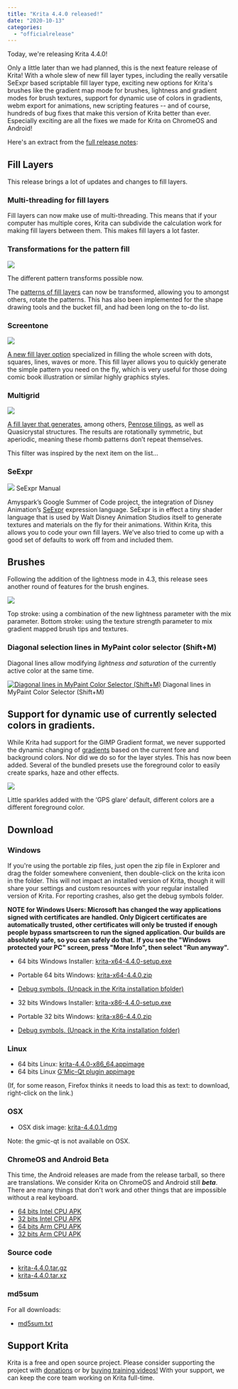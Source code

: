 ```yaml
---
title: "Krita 4.4.0 released!"
date: "2020-10-13"
categories: 
  - "officialrelease"
---
```


Today, we're releasing Krita 4.4.0!

Only a little later than we had planned, this is the next feature release of Krita! With a whole slew of new fill layer types, including the really versatile SeExpr based scriptable fill layer type, exciting new options for Krita's brushes like the gradient map mode for brushes, lightness and gradient modes for brush textures, support for dynamic use of colors in gradients, webm export for animations, new scripting features -- and of course, hundreds of bug fixes that make this version of Krita better than ever. Especially exciting are all the fixes we made for Krita on ChromeOS and Android!

Here's an extract from the [full release notes](/krita-4-4-0-release-notes/):

## Fill Layers

This release brings a lot of updates and changes to fill layers.

### Multi-threading for fill layers

Fill layers can now make use of multi-threading. This means that if your computer has multiple cores, Krita can subdivide the calculation work for making fill layers between them. This makes fill layers a lot faster.

### Transformations for the pattern fill

[![](https://krita.org/wp-content/uploads/2020/09/krita_4_4_texture_example.png)](https://krita.org/wp-content/uploads/2020/09/krita_4_4_texture_example.png)

The different pattern transforms possible now.

The [patterns of fill layers](https://docs.krita.org/en/reference_manual/layers_and_masks/fill_layer_generators/pattern_fill.html) can now be transformed, allowing you to amongst others, rotate the patterns. This has also been implemented for the shape drawing tools and the bucket fill, and had been long on the to-do list.

### Screentone

[![](https://krita.org/wp-content/uploads/2020/09/fill_layer_screentone_postprocessing.png)](https://krita.org/wp-content/uploads/2020/09/fill_layer_screentone_postprocessing.png)

[A new fill layer option](https://docs.krita.org/en/reference_manual/layers_and_masks/fill_layer_generators/screentone.html) specialized in filling the whole screen with dots, squares, lines, waves or more. This fill layer allows you to quickly generate the simple pattern you need on the fly, which is very useful for those doing comic book illustration or similar highly graphics styles.

### Multigrid

[![](https://krita.org/wp-content/uploads/2020/09/multigrid-color-examples.png)](https://krita.org/wp-content/uploads/2020/09/multigrid-color-examples.png)

[A fill layer that generates](https://docs.krita.org/en/reference_manual/layers_and_masks/fill_layer_generators/multigrid.html), among others, [Penrose tilings](https://en.wikipedia.org/wiki/Penrose_tiling), as well as Quasicrystal structures. The results are rotationally symmetric, but aperiodic, meaning these rhomb patterns don’t repeat themselves.

This filter was inspired by the next item on the list…

### SeExpr

[![](https://krita.org/wp-content/uploads/2020/08/1096px-SeExpr_manual_1.jpg)](https://krita.org/wp-content/uploads/2020/08/1096px-SeExpr_manual_1.jpg) SeExpr Manual

Amyspark’s Google Summer of Code project, the integration of Disney Animation’s [SeExpr](https://docs.krita.org/en/reference_manual/layers_and_masks/fill_layer_generators/seexpr.html) expression language. SeExpr is in effect a tiny shader language that is used by Walt Disney Animation Studios itself to generate textures and materials on the fly for their animations. Within Krita, this allows you to code your own fill layers. We’ve also tried to come up with a good set of defaults to work off from and included them.

## Brushes

Following the addition of the lightness mode in 4.3, this release sees another round of features for the brush engines.

[![](https://krita.org/wp-content/uploads/2020/09/flowers_gradients_lightness.png)](https://krita.org/wp-content/uploads/2020/09/flowers_gradients_lightness.png)

Top stroke: using a combination of the new lightness parameter with the mix parameter. Bottom stroke: using the texture strength parameter to mix gradient mapped brush tips and textures.

### Diagonal selection lines in MyPaint color selector (Shift+M)

Diagonal lines allow modifying _lightness and saturation_ of the currently active color at the same time.

[![Diagonal lines in MyPaint Color Selector (Shift+M)](https://krita.org/wp-content/uploads/2020/09/mypaint_selector_diagonal.png)](https://krita.org/wp-content/uploads/2020/09/mypaint_selector_diagonal.png) Diagonal lines in MyPaint Color Selector (Shift+M)

## Support for dynamic use of currently selected colors in gradients.

While Krita had support for the GIMP Gradient format, we never supported the dynamic changing of [gradients](https://docs.krita.org/en/reference_manual/resource_management/resource_gradients.html) based on the current fore and background colors. Nor did we do so for the layer styles. This has now been added. Several of the bundled presets use the foreground color to easily create sparks, haze and other effects.

[![](https://krita.org/wp-content/uploads/2020/09/fg_changing_gradients_for_sparkles.png)](https://krita.org/wp-content/uploads/2020/09/fg_changing_gradients_for_sparkles.png)

Little sparkles added with the ‘GPS glare’ default, different colors are a different foreground color.

## Download

### Windows

If you're using the portable zip files, just open the zip file in Explorer and drag the folder somewhere convenient, then double-click on the krita icon in the folder. This will not impact an installed version of Krita, though it will share your settings and custom resources with your regular installed version of Krita. For reporting crashes, also get the debug symbols folder.

**NOTE for Windows Users: Microsoft has changed the way applications signed with certificates are handled. Only Digicert certificates are automatically trusted, other certificates will only be trusted if enough people bypass smartscreen to run the signed application. Our builds are absolutely safe, so you can safely do that.** **If you see the "Windows protected your PC" screen, press "More Info", then select "Run anyway".**

- 64 bits Windows Installer: [krita-x64-4.4.0-setup.exe](https://download.kde.org/stable/krita/4.4.0/krita-x64-4.4.0-setup.exe)
- Portable 64 bits Windows: [krita-x64-4.4.0.zip](https://download.kde.org/stable/krita/4.4.0/krita-x64-4.4.0.zip)
- [Debug symbols. (Unpack in the Krita installation bfolder)](https://download.kde.org/stable/krita/4.4.0/krita-x64-4.4.0-dbg.zip)

- 32 bits Windows Installer: [krita-x86-4.4.0-setup.exe](https://download.kde.org/stable/krita/4.4.0/krita-x86-4.4.0-setup.exe)
- Portable 32 bits Windows: [krita-x86-4.4.0.zip](https://download.kde.org/stable/krita/4.4.0/krita-x86-4.4.0.zip)
- [Debug symbols. (Unpack in the Krita installation folder)](https://download.kde.org/stable/krita/4.4.0/krita-x86-4.4.0-dbg.zip)

### Linux

- 64 bits Linux: [krita-4.4.0-x86\_64.appimage](https://download.kde.org/stable/krita/4.4.0/krita-4.4.0-x86_64.appimage)
- 64 bits Linux [G'Mic-Qt plugin appimage](https://download.kde.org/stable/krita/4.4.0/gmic_krita_qt-x86_64.appimage)

(If, for some reason, Firefox thinks it needs to load this as text: to download, right-click on the link.)

### OSX

- OSX disk image: [krita-4.4.0.1.dmg](https://download.kde.org/stable/krita/4.4.0/krita-4.4.0.dmg)

Note: the gmic-qt is not available on OSX.

### ChromeOS and Android Beta

This time, the Android releases are made from the release tarball, so there are translations. We consider Krita on ChromeOS and Android still **_beta_**. There are many things that don't work and other things that are impossible without a real keyboard.

- [64 bits Intel CPU APK](https://download.kde.org/stable/krita/4.4.0/krita-x86_64-4.4.0-release.apk)
- [32 bits Intel CPU APK](https://download.kde.org/stable/krita/4.4.0/krita-x86-4.4.0-release.apk)
- [64 bits Arm CPU APK](https://download.kde.org/stable/krita/4.4.0/krita-arm64-4.4.0-release.apk)
- [32 bits Arm CPU APK](https://download.kde.org/stable/krita/4.4.0/krita-arm32-4.4.0-release.apk)

### Source code

- [krita-4.4.0.tar.gz](https://download.kde.org/stable/krita/4.4.0/krita-4.4.0.tar.gz)
- [krita-4.4.0.tar.xz](https://download.kde.org/stable/krita/4.4.0/krita-4.4.0.tar.xz)

### md5sum

For all downloads:

- [md5sum.txt](https://download.kde.org/stable/krita/4.4.0/md5sum.txt)

## Support Krita

Krita is a free and open source project. Please consider supporting the project with [donations](/support-us/donations/) or by [buying training videos!](/shop/) With your support, we can keep the core team working on Krita full-time.
